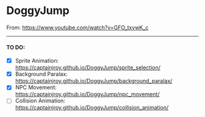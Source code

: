 # DoggyJump
From: https://www.youtube.com/watch?v=GFO_txvwK_c

---
#### TO DO:
- [x] Sprite Animation: https://captainjroy.github.io/DoggyJump/sprite_selection/
- [x] Background Paralax: https://captainjroy.github.io/DoggyJump/background_paralax/
- [x] NPC Movement: https://captainjroy.github.io/DoggyJump/npc_movement/
- [ ] Collision Animation: https://captainjroy.github.io/DoggyJump/collision_animation/